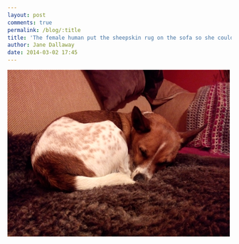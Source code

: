 ```yaml
---
layout: post
comments: true
permalink: /blog/:title
title: 'The female human put the sheepskin rug on the sofa so she could use the floor for measuring. I figured I&#39;d make use of it. Zzzzzz!'
author: Jane Dallaway
date: 2014-03-02 17:45
---
```


<div><a href="/media/tp_IMG_20140302_173023.jpg"><img src="/media/tp_thumb_IMG_20140302_173023.jpg" width="500" height="375"/></a></div>


  
      
